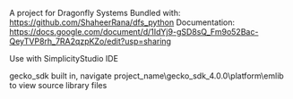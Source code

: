 A project for Dragonfly Systems
Bundled with: https://github.com/ShaheerRana/dfs_python
Documentation: https://docs.google.com/document/d/1IdYj9-gSD8sQ_Fm9o52Bac-QeyTVP8rh_7RA2qzpKZo/edit?usp=sharing

Use with SimplicityStudio IDE

gecko_sdk built in, navigate project_name\gecko_sdk_4.0.0\platform\emlib to view source library files
